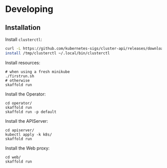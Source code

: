 # Developing

## Installation

Install `clusterctl`:

```bash
curl -L https://github.com/kubernetes-sigs/cluster-api/releases/download/v1.2.5/clusterctl-linux-amd64 -o /tmp/clusterctl
install /tmp/clusterctl ~/.local/bin/clusterctl
```

Install resources:

```shell
# when using a fresh minikube
./firstrun.sh
# otherwise
skaffold run
```

Install the Operator:

```shell
cd operator/
skaffold run
skaffold run -p default
```

Install the APIServer:

```shell
cd apiserver/
kubectl apply -k k8s/
skaffold run
```

Install the Web proxy:

```shell
cd web/
skaffold run
```
